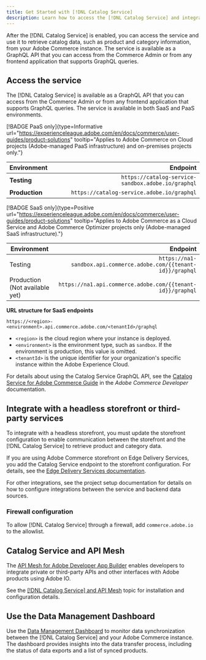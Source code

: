 ```yaml
---
title: Get Started with [!DNL Catalog Service]
description: Learn how to access the [!DNL Catalog Service] and integrate with frontend applications and third-party services.
---
```


After the [!DNL Catalog Service] is enabled, you can access the service and use it to retrieve catalog data, such as product and category information, from your Adobe Commerce instance. The service is available as a GraphQL API that you can access from the Commerce Admin or from any frontend application that supports GraphQL queries.


## Access the service

The [!DNL Catalog Service] is available as a GraphQL API that you can access from the Commerce Admin or from any frontend application that supports GraphQL queries. The service is available in both SaaS and PaaS environments.


[!BADGE PaaS only]{type=Informative url="https://experienceleague.adobe.com/en/docs/commerce/user-guides/product-solutions" tooltip="Applies to Adobe Commerce on Cloud projects (Adobe-managed PaaS infrastructure) and on-premises projects only."}

| Environment | Endpoint    |
|------------ | ----------: |
| **Testing**    | `https://catalog-service-sandbox.adobe.io/graphql` |
| **Production** | `https://catalog-service.adobe.io/graphql` |

[!BADGE SaaS only]{type=Positive url="https://experienceleague.adobe.com/en/docs/commerce/user-guides/product-solutions" tooltip="Applies to Adobe Commerce as a Cloud Service and Adobe Commerce Optimizer projects only (Adobe-managed SaaS infrastructure)."}

|  Environment | Endpoint |
| ------------ | --------:|
| Testing | `https://na1-sandbox.api.commerce.adobe.com/{{tenant-id}}/graphql` |
| Production (Not available yet) | `https://na1.api.commerce.adobe.com/{{tenant-id}}/graphql` |

**URL structure for SaaS endpoints**

```text
https://<region>-<environment>.api.commerce.adobe.com/<tenantId>/graphql
```

- `<region>` is the cloud region where your instance is deployed.
- `<environment>` is the environment type, such as `sandbox`. If the environment is production, this value is omitted.
- `<tenantId>` is the unique identifier for your organization's specific instance within the Adobe Experience Cloud.

For details about using the Catalog Service GraphQL API, see the [Catalog Service for Adobe Commerce Guide](https://developer.adobe.com/commerce/webapi/graphql/schema/catalog-service/) in the *Adobe Commerce Developer* documentation.


## Integrate with a headless storefront or third-party services

To integrate with a headless storefront, you must update the storefront configuration to enable communication between the storefront and the [!DNL Catalog Service] to retrieve product and category data.

If you are using Adobe Commerce storefront on Edge Delivery Services, you add the Catalog Service endpoint to the storefront configuration. For details, see the [Edge Delivery Services documentation](https://experienceleague.adobe.com/developer/commerce/storefront/setup/configuration/commerce-configuration/#storefront-configuration).

For other integrations, see the project setup documentation for details on how to configure integrations between the service and backend data sources.


### Firewall configuration

To allow [!DNL Catalog Service] through a firewall, add `commerce.adobe.io` to the allowlist.

## Catalog Service and API Mesh

The [API Mesh for Adobe Developer App Builder](https://developer.adobe.com/graphql-mesh-gateway/gateway/overview/) enables developers to integrate private or third-party APIs and other interfaces with Adobe products using Adobe IO.

See the [[!DNL Catalog Service] and API Mesh](mesh.md) topic for installation and configuration details.

## Use the Data Management Dashboard

Use the [Data Management Dashboard](https://experienceleague.adobe.com/en/docs/commerce-admin/systems/data-transfer/data-dashboard) to monitor data synchronization between the [!DNL Catalog Service] and your Adobe Commerce instance. The dashboard provides insights into the data transfer process, including the status of data exports and a list of synced products.

